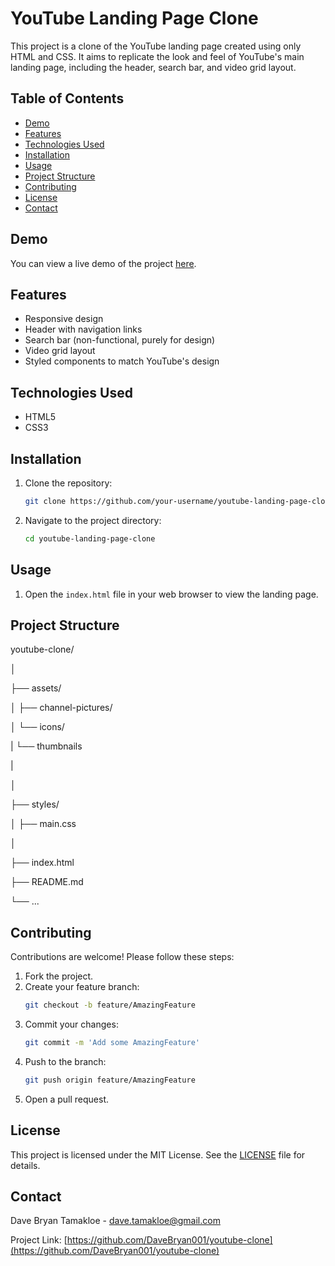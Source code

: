 # YouTube Landing Page Clone

This project is a clone of the YouTube landing page created using only HTML and CSS. It aims to replicate the look and feel of YouTube's main landing page, including the header, search bar, and video grid layout.

## Table of Contents
- [Demo](#demo)
- [Features](#features)
- [Technologies Used](#technologies-used)
- [Installation](#installation)
- [Usage](#usage)
- [Project Structure](#project-structure)
- [Contributing](#contributing)
- [License](#license)
- [Contact](#contact)

## Demo
You can view a live demo of the project [here](#).

## Features
- Responsive design
- Header with navigation links
- Search bar (non-functional, purely for design)
- Video grid layout
- Styled components to match YouTube's design

## Technologies Used
- HTML5
- CSS3

## Installation
1. Clone the repository:
    ```bash
    git clone https://github.com/your-username/youtube-landing-page-clone.git
    ```
2. Navigate to the project directory:
    ```bash
    cd youtube-landing-page-clone
    ```

## Usage
1. Open the `index.html` file in your web browser to view the landing page.

## Project Structure
youtube-clone/

│

├── assets/

│ ├── channel-pictures/

│ └── icons/

| └── thumbnails

|

│

├── styles/

│ ├── main.css

│

├── index.html

├── README.md

└── ...



## Contributing
Contributions are welcome! Please follow these steps:
1. Fork the project.
2. Create your feature branch:
    ```bash
    git checkout -b feature/AmazingFeature
    ```
3. Commit your changes:
    ```bash
    git commit -m 'Add some AmazingFeature'
    ```
4. Push to the branch:
    ```bash
    git push origin feature/AmazingFeature
    ```
5. Open a pull request.

## License
This project is licensed under the MIT License. See the [LICENSE](LICENSE) file for details.

## Contact
Dave Bryan Tamakloe - [dave.tamakloe@gmail.com](mailto:dave.tamakloe@gmail.com)

Project Link: [https://github.com/DaveBryan001/youtube-clone](https://github.com/DaveBryan001/youtube-clone)